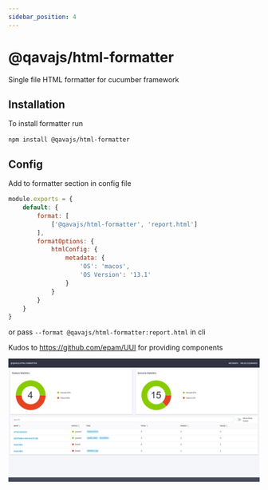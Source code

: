 ```yaml
---
sidebar_position: 4
---
```


# @qavajs/html-formatter

Single file HTML formatter for cucumber framework

## Installation
To install formatter run

`npm install @qavajs/html-formatter`
   
## Config
Add to formatter section in config file

```javascript
module.exports = {
    default: {
        format: [
            ['@qavajs/html-formatter', 'report.html']
        ],
        formatOptions: {
            htmlConfig: {
                metadata: {
                    'OS': 'macos',
                    'OS Version': '13.1'
                }
            }
        }
    }
}
```

or pass `--format @qavajs/html-formatter:report.html` in cli

Kudos to https://github.com/epam/UUI for providing components

![](https://raw.githubusercontent.com/qavajs/html-formatter/main/assets/qavajs_html_reporter.png)

